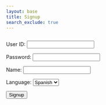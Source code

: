 ```yaml
---
layout: base 
title: Signup
search_exclude: true
---
```


<style>
.signup-container {
    display: flex;
    justify-content: space-between;
}

.signup-form {
    width: 45%;
}
</style>

<div class="signup-container">
<!-- Python Signup Form -->
    <form action="javascript:signup_usr()">
        <p>
            <label>
                User ID:
                <input type="text" name="python-uid" id="python-uid" required>
            </label>
        </p>
        <p>
            <label>
                Password:
                <input type="password" name="python-password" id="python-password" required>
            </label>
        </p>
        <p>
            <label>
                Name:
                <input type="text" name="python-fname" id="python-fname" required>
            </label>
        </p>
        <p>
        <!-- dropdown for choosing language (es, fr) -->
            <label>
                Language:
                <select name="python-lang" id="python-lang" required>
                    <option value="es">Spanish</option>
                    <option value="fr">French</option>
                </select>
            </label>
        </p>
        <p>
            <button>Signup</button>
        </p>
    </form>
    <p id="python-message" style="color: white;"></p>
    <script>
        const uri = "http://0.0.0.0:8124/api/users/";
        window.signup_usr = function() {
            var uid = document.getElementById('python-uid').value;
            var password = document.getElementById('python-password').value;
            var name = document.getElementById('python-fname').value;
            var lang = document.getElementById('python-lang').value;
            if (uid == '' || password == '' || name == '' || uid == null || password == null || name == null) {
                return ("Please fill out all fields and ensure the name is at least 2 characters long");
            }
            const options = {
                method: 'POST',
                headers: {
                    'Content-Type': 'application/json'
                },
                body: JSON.stringify({
                    uid: uid,
                    password: password,
                    name: name,
                    lang: lang
                })
            };
            fetch(uri, options)
                .then(response => response.json())
                .then(data => {
                    if (data.error) {
                        document.getElementById('python-message').innerText = data.error;
                    } else {
                        document.getElementById('python-message').innerText = 'User created';
                    }
                })
                .catch(error => {
                    console.error('There was an error!', error);
                });
        };
    </script>
</div>
